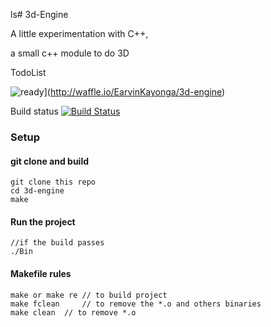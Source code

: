 ls# 3d-Engine

A little experimentation with C++,

a small c++ module to do 3D

TodoList
 
![ready](https://badge.waffle.io/EarvinKayonga/3d-engine.svg?label=ready&title=Ready)](http://waffle.io/EarvinKayonga/3d-engine)

Build status
[![Build Status](https://travis-ci.org/EarvinKayonga/3d-engine.svg?branch=master)](https://travis-ci.org/EarvinKayonga/3d-engine)

### Setup

#### git clone and build

```
git clone this repo
cd 3d-engine
make
```

#### Run the project

```
//if the build passes
./Bin
```

#### Makefile rules

```
make or make re // to build project
make fclean  	// to remove the *.o and others binaries
make clean	// to remove *.o
```
